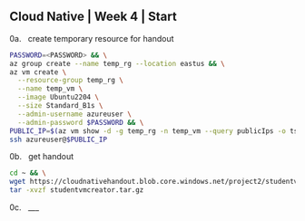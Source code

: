 ## Cloud Native | Week 4 | Start

0a.   create temporary resource for handout
``` bash
PASSWORD=<PASSWORD> && \
az group create --name temp_rg --location eastus && \
az vm create \
  --resource-group temp_rg \
  --name temp_vm \
  --image Ubuntu2204 \
  --size Standard_B1s \
  --admin-username azureuser \
  --admin-password $PASSWORD && \
PUBLIC_IP=$(az vm show -d -g temp_rg -n temp_vm --query publicIps -o tsv) && \
ssh azureuser@$PUBLIC_IP
```

0b.   get handout
``` bash
cd ~ && \
wget https://cloudnativehandout.blob.core.windows.net/project2/studentvmcreator.tar.gz && \
tar -xvzf studentvmcreator.tar.gz
```

0c.   ___
``` bash

```
